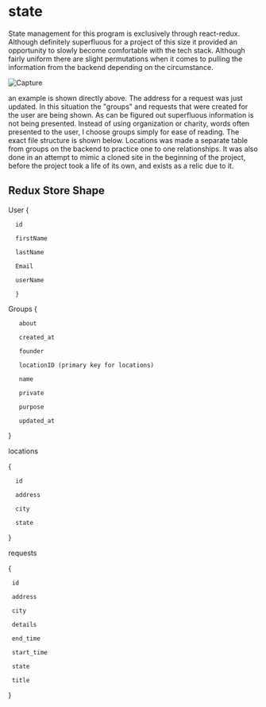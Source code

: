 # state

State management for this program is exclusively through react-redux.  Although definitely superfluous for a project of this size it provided an opportunity to slowly become comfortable with the tech stack. Although fairly uniform there are slight permutations when it comes to pulling the information from the backend depending on the circumstance.  

![Capture](https://user-images.githubusercontent.com/65372382/205386026-ad4e6492-8af8-459c-8016-aa69f1378fed.PNG)

an example is shown directly above.  The address for a request was just updated.  In this situation the "groups" and requests that were created for the user are being shown.  As can be figured out superfluous information is not being presented.  Instead of using organization or charity, words often presented to the user, I choose groups simply for ease of reading.  The exact file structure is shown below.  Locations was made a separate table from groups on the backend to practice one to one relationships. It was also done in an attempt to mimic a cloned site in the beginning of the project, before the project took a life of its own, and exists as a relic due to it. 


## Redux Store Shape

User {

      id

      firstName

      lastName

      Email

      userName

      }

Groups {

       about

       created_at

       founder

       locationID (primary key for locations)

       name

       private

       purpose

       updated_at 

}

locations

{

      id

      address

      city 

      state

}

requests 

{

     id

     address

     city

     details

     end_time

     start_time

     state

     title

}





